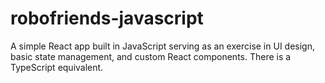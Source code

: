 # robofriends-javascript
A simple React app built in JavaScript serving as an exercise in UI design, basic state management, and custom React components. There is a TypeScript equivalent.
